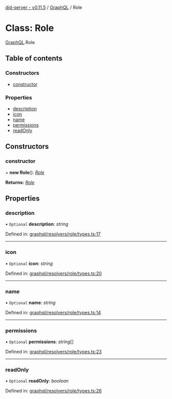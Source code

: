 [did-server - v0.11.5](../README.md) / [GraphQL](../modules/graphql.md) / Role

# Class: Role

[GraphQL](../modules/graphql.md).Role

## Table of contents

### Constructors

- [constructor](graphql.role.md#constructor)

### Properties

- [description](graphql.role.md#description)
- [icon](graphql.role.md#icon)
- [name](graphql.role.md#name)
- [permissions](graphql.role.md#permissions)
- [readOnly](graphql.role.md#readonly)

## Constructors

### constructor

\+ **new Role**(): [*Role*](graphql.role.md)

**Returns:** [*Role*](graphql.role.md)

## Properties

### description

• `Optional` **description**: *string*

Defined in: [graphql/resolvers/role/types.ts:17](https://github.com/Puzzlepart/did/blob/dev/server/graphql/resolvers/role/types.ts#L17)

___

### icon

• `Optional` **icon**: *string*

Defined in: [graphql/resolvers/role/types.ts:20](https://github.com/Puzzlepart/did/blob/dev/server/graphql/resolvers/role/types.ts#L20)

___

### name

• `Optional` **name**: *string*

Defined in: [graphql/resolvers/role/types.ts:14](https://github.com/Puzzlepart/did/blob/dev/server/graphql/resolvers/role/types.ts#L14)

___

### permissions

• `Optional` **permissions**: *string*[]

Defined in: [graphql/resolvers/role/types.ts:23](https://github.com/Puzzlepart/did/blob/dev/server/graphql/resolvers/role/types.ts#L23)

___

### readOnly

• `Optional` **readOnly**: *boolean*

Defined in: [graphql/resolvers/role/types.ts:26](https://github.com/Puzzlepart/did/blob/dev/server/graphql/resolvers/role/types.ts#L26)
